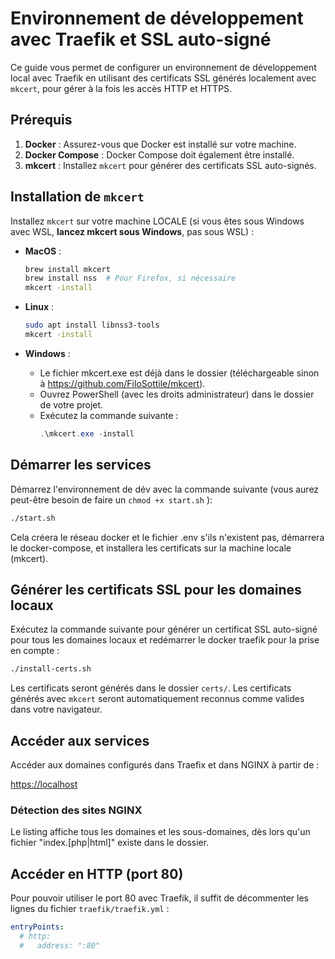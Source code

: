 
# Environnement de développement avec Traefik et SSL auto-signé

Ce guide vous permet de configurer un environnement de développement local avec Traefik en utilisant des certificats SSL générés localement avec `mkcert`, pour gérer à la fois les accès HTTP et HTTPS.

## Prérequis

1. **Docker** : Assurez-vous que Docker est installé sur votre machine.
2. **Docker Compose** : Docker Compose doit également être installé.
3. **mkcert** : Installez `mkcert` pour générer des certificats SSL auto-signés.

## Installation de `mkcert`

Installez `mkcert` sur votre machine LOCALE (si vous êtes sous Windows avec WSL, **lancez mkcert sous Windows**, pas sous WSL) :

- **MacOS** :
  ```bash
  brew install mkcert
  brew install nss  # Pour Firefox, si nécessaire
  mkcert -install
  ```

- **Linux** :
  ```bash
  sudo apt install libnss3-tools
  mkcert -install
  ```

- **Windows** :
  - Le fichier mkcert.exe est déjà dans le dossier (téléchargeable sinon à https://github.com/FiloSottile/mkcert).
  - Ouvrez PowerShell (avec les droits administrateur) dans le dossier de votre projet.
  - Exécutez la commande suivante :
    ```Powershell
    .\mkcert.exe -install
    ```


## Démarrer les services

Démarrez l'environnement de dév avec la commande suivante (vous aurez peut-être besoin de faire un `chmod +x start.sh` ):

```bash
./start.sh
```

Cela créera le réseau docker et le fichier .env s'ils n'existent pas, démarrera le docker-compose, et installera les certificats sur la machine locale (mkcert).

## Générer les certificats SSL pour les domaines locaux

Exécutez la commande suivante pour générer un certificat SSL auto-signé pour tous les domaines locaux et redémarrer le docker traefik pour la prise en compte :

```bash
./install-certs.sh
```

Les certificats seront générés dans le dossier `certs/`.
Les certificats générés avec `mkcert` seront automatiquement reconnus comme valides dans votre navigateur.


## Accéder aux services

Accéder aux domaines configurés dans Traefix et dans NGINX à partir de :

[https://localhost](https://localhost)


### Détection des sites NGINX

Le listing affiche tous les domaines et les sous-domaines, dès lors qu'un fichier "index.[php|html]" existe dans le dossier.


## Accéder en HTTP (port 80)

Pour pouvoir utiliser le port 80 avec Traefik, il suffit de décommenter les lignes du fichier `traefik/traefik.yml` :
```yml
entryPoints:
  # http:
  #   address: ":80"
```


